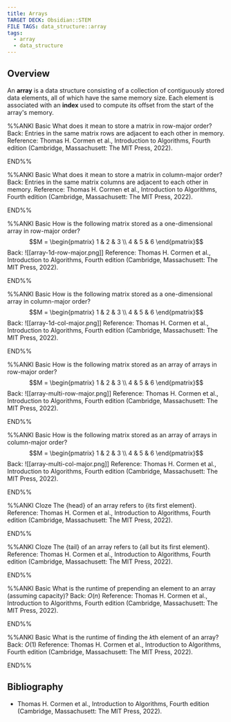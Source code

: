 ```yaml
---
title: Arrays
TARGET DECK: Obsidian::STEM
FILE TAGS: data_structure::array
tags:
  - array
  - data_structure
---
```


## Overview

An **array** is a data structure consisting of a collection of contiguously stored data elements, all of which have the same memory size. Each element is associated with an **index** used to compute its offset from the start of the array's memory.

%%ANKI
Basic
What does it mean to store a matrix in row-major order?
Back: Entries in the same matrix rows are adjacent to each other in memory.
Reference: Thomas H. Cormen et al., Introduction to Algorithms, Fourth edition (Cambridge, Massachusett: The MIT Press, 2022).
<!--ID: 1715460959164-->
END%%

%%ANKI
Basic
What does it mean to store a matrix in column-major order?
Back: Entries in the same matrix columns are adjacent to each other in memory.
Reference: Thomas H. Cormen et al., Introduction to Algorithms, Fourth edition (Cambridge, Massachusett: The MIT Press, 2022).
<!--ID: 1715460973182-->
END%%

%%ANKI
Basic
How is the following matrix stored as a one-dimensional array in row-major order?
$$M = \begin{pmatrix} 1 & 2 & 3 \\ 4 & 5 & 6 \end{pmatrix}$$
Back:
![[array-1d-row-major.png]]
Reference: Thomas H. Cormen et al., Introduction to Algorithms, Fourth edition (Cambridge, Massachusett: The MIT Press, 2022).
<!--ID: 1715460959175-->
END%%

%%ANKI
Basic
How is the following matrix stored as a one-dimensional array in column-major order?
$$M = \begin{pmatrix} 1 & 2 & 3 \\ 4 & 5 & 6 \end{pmatrix}$$
Back:
![[array-1d-col-major.png]]
Reference: Thomas H. Cormen et al., Introduction to Algorithms, Fourth edition (Cambridge, Massachusett: The MIT Press, 2022).
<!--ID: 1715460959179-->
END%%

%%ANKI
Basic
How is the following matrix stored as an array of arrays in row-major order?
$$M = \begin{pmatrix} 1 & 2 & 3 \\ 4 & 5 & 6 \end{pmatrix}$$
Back:
![[array-multi-row-major.png]]
Reference: Thomas H. Cormen et al., Introduction to Algorithms, Fourth edition (Cambridge, Massachusett: The MIT Press, 2022).
<!--ID: 1715460959183-->
END%%

%%ANKI
Basic
How is the following matrix stored as an array of arrays in column-major order?
$$M = \begin{pmatrix} 1 & 2 & 3 \\ 4 & 5 & 6 \end{pmatrix}$$
Back:
![[array-multi-col-major.png]]
Reference: Thomas H. Cormen et al., Introduction to Algorithms, Fourth edition (Cambridge, Massachusett: The MIT Press, 2022).
<!--ID: 1715460959188-->
END%%

%%ANKI
Cloze
The {head} of an array refers to {its first element}.
Reference: Thomas H. Cormen et al., Introduction to Algorithms, Fourth edition (Cambridge, Massachusett: The MIT Press, 2022).
<!--ID: 1715534735208-->
END%%

%%ANKI
Cloze
The {tail} of an array refers to {all but its first element}.
Reference: Thomas H. Cormen et al., Introduction to Algorithms, Fourth edition (Cambridge, Massachusett: The MIT Press, 2022).
<!--ID: 1715534735211-->
END%%

%%ANKI
Basic
What is the runtime of prepending an element to an array (assuming capacity)?
Back: $O(n)$
Reference: Thomas H. Cormen et al., Introduction to Algorithms, Fourth edition (Cambridge, Massachusett: The MIT Press, 2022).
<!--ID: 1715534735214-->
END%%

%%ANKI
Basic
What is the runtime of finding the $k$th element of an array?
Back: $O(1)$
Reference: Thomas H. Cormen et al., Introduction to Algorithms, Fourth edition (Cambridge, Massachusett: The MIT Press, 2022).
<!--ID: 1715534735217-->
END%%

## Bibliography

* Thomas H. Cormen et al., Introduction to Algorithms, Fourth edition (Cambridge, Massachusett: The MIT Press, 2022).
